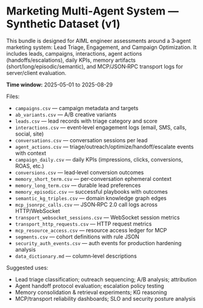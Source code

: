 # Marketing Multi‑Agent System — Synthetic Dataset (v1)

This bundle is designed for AIML engineer assessments around a 3‑agent marketing system:
Lead Triage, Engagement, and Campaign Optimization. It includes leads, campaigns, interactions,
agent actions (handoffs/escalations), daily KPIs, memory artifacts (short/long/episodic/semantic),
and MCP/JSON‑RPC transport logs for server/client evaluation.

**Time window:** 2025-05-01 to 2025-08-29

Files:
- `campaigns.csv` — campaign metadata and targets
- `ab_variants.csv` — A/B creative variants
- `leads.csv` — lead records with triage category and score
- `interactions.csv` — event‑level engagement logs (email, SMS, calls, social, site)
- `conversations.csv` — conversation sessions per lead
- `agent_actions.csv` — triage/outreach/optimize/handoff/escalate events with context
- `campaign_daily.csv` — daily KPIs (impressions, clicks, conversions, ROAS, etc.)
- `conversions.csv` — lead‑level conversion outcomes
- `memory_short_term.csv` — per‑conversation ephemeral context
- `memory_long_term.csv` — durable lead preferences
- `memory_episodic.csv` — successful playbooks with outcomes
- `semantic_kg_triples.csv` — domain knowledge graph edges
- `mcp_jsonrpc_calls.csv` — JSON‑RPC 2.0 call logs across HTTP/WebSocket
- `transport_websocket_sessions.csv` — WebSocket session metrics
- `transport_http_requests.csv` — HTTP request metrics
- `mcp_resource_access.csv` — resource access ledger for MCP
- `segments.csv` — cohort definitions with rule JSON
- `security_auth_events.csv` — auth events for production hardening analysis
- `data_dictionary.md` — column‑level descriptions

Suggested uses:
- Lead triage classification; outreach sequencing; A/B analysis; attribution
- Agent handoff protocol evaluation; escalation policy testing
- Memory consolidation & retrieval experiments; KG reasoning
- MCP/transport reliability dashboards; SLO and security posture analysis
